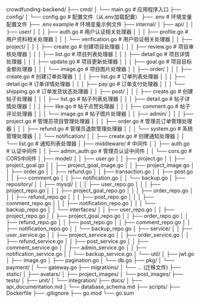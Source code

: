 crowdfunding-backend/
├── cmd/
│   └── main.go                 # 应用程序入口
├── config/
│   └── config.go               # 配置文件（从.env加载配置）
├── .env                        # 环境变量配置文件
├── .env.example                # 环境变量示例文件
├── internal/
│   ├── api/
│   │   ├── user/
│   │   │   ├── auth.go         # 用户认证相关处理器
│   │   │   ├── profile.go      # 用户资料相关处理器
│   │   │   └── verification.go # 用户验证相关处理器
│   │   ├── project/
│   │   │   ├── create.go       # 创建项目处理器
│   │   │   ├── review.go       # 项目审核处理器
│   │   │   ├── list.go         # 项目列表处理器
│   │   │   ├── detail.go       # 项目详情处理器
│   │   │   ├── update.go       # 项目更新处理器
│   │   │   ├── goal.go         # 项目目标金额处理器
│   │   │   └── image.go        # 项目图片处理器
│   │   ├── order/
│   │   │   ├── create.go       # 创建订单处理器
│   │   │   ├── list.go         # 订单列表处理器
│   │   │   ├── detail.go       # 订单详情处理器
│   │   │   ├── pay.go          # 订单支付处理器
│   │   │   └── shipping.go     # 订单发货状态处理器
│   │   ├── post/
│   │   │   ├── create.go       # 创建帖子处理器
│   │   │   ├── list.go         # 帖子列表处理器
│   │   │   ├── detail.go       # 帖子详情处理器
│   │   │   ├── like.go         # 帖子点赞处理器
│   │   │   ├── comment.go      # 帖子评论处理器
│   │   │   └── image.go        # 帖子图片处理器
│   │   ├── admin/
│   │   │   ├── project.go      # 管理员项目管理处理器
│   │   │   ├── order.go        # 管理员订单管理处理器
│   │   │   ├── refund.go       # 管理员退款管理处理器
│   │   │   └── system.go       # 系统管理处理器
│   │   └── notification/
│   │       ├── create.go       # 创建通知处理器
│   │       └── list.go         # 通知列表处理器
│   ├── middleware/             # 中间件
│   │   ├── auth.go             # 认证中间件
│   │   ├── admin_auth.go       # 管理员认证中间件
│   │   └── cors.go             # CORS中间件
│   ├── model/
│   │   ├── user.go
│   │   ├── project.go
│   │   ├── project_goal.go
│   │   ├── project_goal_image.go
│   │   ├── project_image.go
│   │   ├── order.go
│   │   ├── refund.go
│   │   ├── transaction.go
│   │   ├── post.go
│   │   ├── comment.go
│   │   ├── notification.go
│   │   └── backup.go
│   ├── repository/
│   │   ├── mysql/
│   │   │   ├── user_repo.go
│   │   │   ├── project_repo.go
│   │   │   ├── project_goal_repo.go
│   │   │   ├── order_repo.go
│   │   │   ├── refund_repo.go
│   │   │   ├── post_repo.go
│   │   │   ├── comment_repo.go
│   │   │   ├── notification_repo.go
│   │   │   └── backup_repo.go
│   │   └── interfaces/
│   │       ├── user_repo.go
│   │       ├── project_repo.go
│   │       ├── project_goal_repo.go
│   │       ├── order_repo.go
│   │       ├── refund_repo.go
│   │       ├── post_repo.go
│   │       ├── comment_repo.go
│   │       ├── notification_repo.go
│   │       └── backup_repo.go
│   ├── service/
│   │   ├── user_service.go
│   │   ├── project_service.go
│   │   ├── order_service.go
│   │   ├── refund_service.go
│   │   ├── post_service.go
│   │   ├── comment_service.go
│   │   ├── admin_service.go
│   │   ├── notification_service.go
│   │   └── backup_service.go
│   └── util/
│       ├── jwt.go
│       ├── image.go
│       ├── pagination.go
│       └── db.go
├── pkg/
│   └── payment/
│       └── gateway.go
├── migrations/
│   └── ... (迁移文件)
├── static/
│   ├── avatars/
│   ├── project_images/
│   └── post_images/
├── tests/
│   ├── unit/
│   └── integration/
├── docs/
│   ├── api_documentation.md
│   └── database_schema.md
├── scripts/
├── Dockerfile
├── .gitignore
├── go.mod
└── go.sum